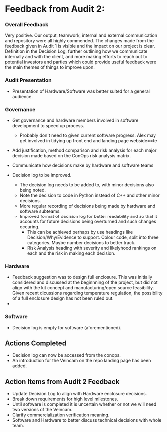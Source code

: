 # Feedback from Audit 2:

### Overall Feedback

Very positive. Our output, teamwork, internal and external communication and repository were all highly commended. The changes made from the feedback given in Audit 1 is visible and the impact on our project is clear. Definition in the Decision Log, further outlining how we communicate internally and with the client, and more making efforts to reach out to potential investors and parties which could provide useful feedback were the main themes of things to improve upon. 

### Audit Presentation
* Presentation of Hardware/Software was better suited for a general audience. 

### Governance
* Get governance and hardware members involved in software development to speed up process.
   - Probably don't need to given current software progress. Alex may get involved in tidying up front end and landing page webside==te

* Add justification, method comparison and risk analysis for each major decision made based on the ConOps risk analysis matrix. 

* Communicate how decisions make by hardware and software teams

* Decision log to be improved.
  * The decision log needs to be added to, with minor decisions also being noted.
  * Note the decision to code in Python instead of C++ and other minor decisions.
  * More regular recording of decisions being made by hardware and software subteams. 
  * Improved format of decision log for better readability and so that it accounts for future decisions being overturned and such changes occuring.
    * This can be achieved perhaps by use headings like Decision/Why/Evidence to support. Colour code, split into three categories. Maybe number decisions to better track.
    * Risk Analysis heading with severity and likelyhood rankings on each and the risk in making each decision.
    
### Hardware
* Feedback suggestion was to design full enclosure. This was initially considered and discussed at the beginnning of the project, but did not align with the kit concept and manufacturing/open source feasibility. Given recent dicussions regarding temperature regulation, the possibility of a full enclosure design has not been ruled out.
*


### Software
* Decision log is empty for software (aforementioned).


## Actions Completed
* Decision log can now be accessed from the conops.
* An introduction for the Veincam on the repo landing page has been added.

## Action Items from Audit 2 Feedback
* Update Decision Log to align with Hardware enclosure decisions. 
* Break down requirements for high level milestones.
* Until software is completed it is uncertain whether or not we will need two versions of the Veincam.
* Clarify commercialization verification meaning.
* Software and Hardware to better discuss technical decisions with whole team.
